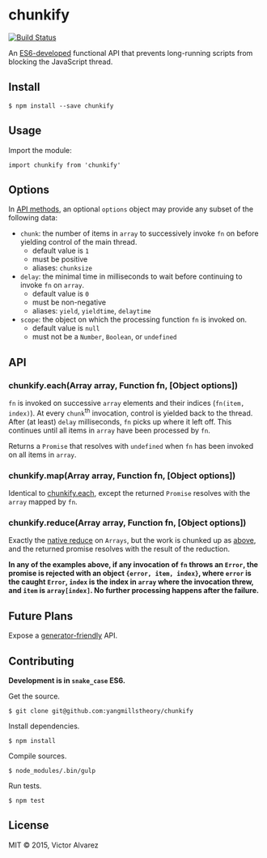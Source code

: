 # chunkify

[![Build Status](https://travis-ci.org/yangmillstheory/chunkify.svg?branch=master)](https://travis-ci.org/yangmillstheory/chunkify)

An [ES6-developed](http://babeljs.io/) functional API that prevents long-running scripts from blocking the JavaScript thread.

## Install

    $ npm install --save chunkify
    
## Usage

Import the module:

    import chunkify from 'chunkify'
    
## <a name='options'>Options

In [API methods](#api), an optional `options` object may provide any subset of the following data:

* `chunk`: the number of items in `array` to successively invoke `fn` on before yielding control of the main thread. 
    * default value is `1`
    * must be positive
    * aliases: `chunksize`
* `delay`: the minimal time in milliseconds to wait before continuing to invoke `fn` on `array`. 
    * default value is `0`
    * must be non-negative
    * aliases: `yield`, `yieldtime`, `delaytime`
* `scope`: the object on which the processing function `fn` is invoked on.  
    * default value is `null`
    * must not be a `Number`, `Boolean`, or `undefined`

## <a name='api'>API

### <a name='each'>chunkify.each(Array array, Function fn, [Object options])</a>

`fn` is invoked on successive `array` elements and their indices (`fn(item, index)`). At every `chunk`<sup>th</sup> invocation, control is yielded back to the thread. After (at least) `delay` milliseconds, `fn` picks up where it left off. This continues until all items in `array` have been processed by `fn`. 
   
Returns a `Promise` that resolves with `undefined` when `fn` has been invoked on all items in `array`.

### chunkify.map(Array array, Function fn, [Object options])
 
Identical to [chunkify.each](#each), except the returned `Promise` resolves with the `array` mapped by `fn`.

### chunkify.reduce(Array array, Function fn, [Object options])
 
Exactly the [native reduce](https://developer.mozilla.org/en-US/docs/Web/JavaScript/Reference/Global_Objects/Array/Reduce) on `Arrays`, but the work is chunked up as [above](#each), and the returned promise resolves with the result of the reduction.

**In any of the examples above, if any invocation of `fn` throws an `Error`, the promise is rejected with an object `{error, item, index}`, where `error` is the caught `Error`, `index` is the index in `array` where the invocation threw, and `item` is `array[index]`. No further processing happens after the failure.**

## Future Plans

Expose a [generator-friendly](https://developer.mozilla.org/en-US/docs/Web/JavaScript/Reference/Statements/function*) API.
 
## Contributing

**Development is in `snake_case` ES6.**

Get the source.

    $ git clone git@github.com:yangmillstheory/chunkify

Install dependencies.
    
    $ npm install
    
Compile sources.

    $ node_modules/.bin/gulp
    
Run tests.

    $ npm test

## License

MIT © 2015, Victor Alvarez